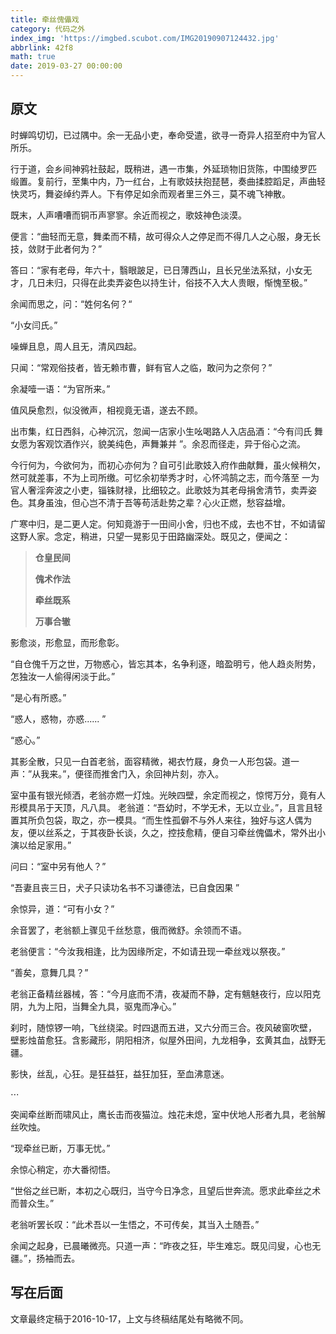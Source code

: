 ```yaml
---
title: 牵丝傀儡戏
category: 代码之外
index_img: 'https://imgbed.scubot.com/IMG20190907124432.jpg'
abbrlink: 42f8
math: true
date: 2019-03-27 00:00:00
---
```


## 原文

时蝉鸣切切，已过隅中。余一无品小吏，奉命受遣，欲寻一奇异人招至府中为官人所乐。

行于道，会乡间神鸦社鼓起，既稍进，遇一市集，外延琐物旧货陈，中围绫罗匹 缎置。复前行，至集中内，乃一红台，上有歌妓扶抱琵琶，奏曲揉腔蹈足，声曲轻快灵巧，舞姿绰约弄人。下有停足如余而观者里三外三，莫不魂飞神散。

<!--more-->

既末，人声嘈嘈而铜币声寥寥。余近而视之，歌妓神色淡漠。

便言：“曲轻而无意，舞柔而不精，故可得众人之停足而不得几人之心服，身无长技，敛财于此者何为？”

答曰：“家有老母，年六十，翳眼跛足，已日薄西山，且长兄坐法系狱，小女无才，几日未归，只得在此卖弄姿色以持生计，俗技不入大人贵眼，惭愧至极。”

余闻而思之，问：“姓何名何？“

“小女闫氏。”

噪蝉且息，周人且无，清风四起。

只闻：“常观俗技者，皆无赖市曹，鲜有官人之临，敢问为之奈何？”

余凝噎一语：“为官所来。”

值风戾愈烈，似没微声，相视竟无语，遂去不顾。

出市集，红日西斜，心神沉沉，忽闻一店家小生吆喝路人入店品酒：“今有闫氏 舞女愿为客观饮酒作兴，貌美纯色，声舞兼并 ”。余忍而径走，异于俗心之流。

今行何为，今欲何为，而初心亦何为？自可引此歌妓入府作曲献舞，虽火候稍欠，然可就差事，不为上司所缴。可忆余初举秀才时，心怀鸿鹄之志，而今落至 一为官人奢淫奔波之小吏，锱铢财禄，比细较之。此歌妓为其老母捐舍清节，卖弄姿色。其身虽浊，但心岂不清于吾等苟活赴势之辈？心火正燃，愁容益增。

广寒中归，是二更人定。何知竟游于一田间小舍，归也不成，去也不甘，不如请留这野人家。念定，稍进，只望一晃影见于田路幽深处。既见之，便闻之：



> **仓皇民间**
>
> **傀术作法**
>
> **牵丝既系**
>
> **万事合辙**



影愈淡，形愈显，而形愈彰。

“自仓傀千万之世，万物惑心，皆忘其本，名争利逐，暗盈明亏，他人趋炎附势，怎独汝一人偷得闲淡于此。”

“是心有所惑。”

“惑人，惑物，亦惑...... ”

“惑心。”

其影全散，只见一白首老翁，面容精微，褐衣竹屐，身负一人形包袋。道一声：”从我来。”，便径而推舍门入，余回神片刻，亦入。

室中虽有银光倾洒，老翁亦燃一灯烛。光映四壁，余定而视之，惊愕万分，竟有人形模具吊于天顶，凡八具。
老翁道：“吾幼时，不学无术，无以立业。”，且言且轻置其所负包袋，取之，亦一模具。“而生性孤僻不与外人来往，独好与这人偶为友，便以丝系之，于其夜卧长谈，久之，控技愈精，便自习牵丝傀儡术，常外出小演以给足家用。”

问曰：“室中另有他人？”

“吾妻且丧三日，犬子只读功名书不习谦德法，已自食因果 ”

余惊异，道：“可有小女？”

余音罢了，老翁额上骤见千丝愁意，俄而微舒。余领而不语。

老翁便言：“今汝我相逢，比为因缘所定，不如请丑现一牵丝戏以祭夜。”

“善矣，意舞几具？”

老翁正备精丝器械，答：“今月底而不清，夜凝而不静，定有魑魅夜行，应以阳克阴，九为上阳，当舞全九具，驱鬼而净心。”

刹时，随惊锣一响，飞丝绕梁。时四退而五进，又六分而三合。夜风破窗吹壁， 壁影烛苗愈狂。含影藏形，阴阳相济，似屋外田间，九龙相争，玄黄其血，战野无疆。

影快，丝乱，心狂。是狂益狂，益狂加狂，至血沸意迷。

$\cdots$

突闻牵丝断而啸风止，鹰长击而夜猫泣。烛花未熄，室中伏地人形者九具，老翁解丝吹烛。

“现牵丝已断，万事无忧。”

余惊心稍定，亦大番彻悟。

“世俗之丝已断，本初之心既归，当守今日净念，且望后世奔流。愿求此牵丝之术而普众生。”

老翁听罢长叹：“此术吾以一生悟之，不可传矣，其当入土随吾。”

余闻之起身，已晨曦微亮。只道一声：“昨夜之狂，毕生难忘。既见闫叟，心也无疆。”，扬袖而去。

## 写在后面

文章最终定稿于2016-10-17，上文与终稿结尾处有略微不同。
